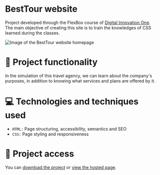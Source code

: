 # BestTour website
Project developed through the FlexBox course of [Digital Innovation One](https://www.dio.me/). The main objective of creating this site is to train the knowledges of CSS learned during the classes.

![Image of the BestTour website homepage](https://user-images.githubusercontent.com/96635074/191940905-6da7ca58-946b-4f86-90f5-f2314a242941.png)

# 🔨 Project functionality
In the simulation of this travel agency, we can learn about the company's purposes, in addition to knowing what services and plans are offered by it.

# 💻 Technologies and techniques used 
* `HTML:` Page structuring, accessibility, semantics and SEO
* `CSS:` Page styling and responsiveness

# 📁 Project access

You can [download the project](https://github.com/ArturColen/BestTour/archive/refs/heads/main.zip) or [view the hosted page](https://arturcolen.github.io/BestTour/).
